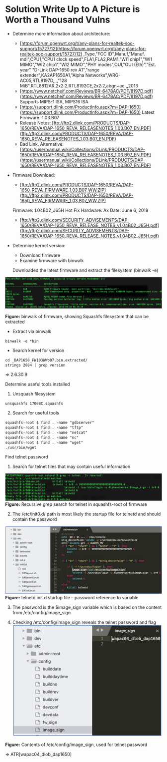 # Solution Write Up to A Picture is Worth a Thousand Vulns

- Determine more information about architecture:
	- [https://forum.openwrt.org/t/any-plans-for-realtek-soc-support/15727/12](https://forum.openwrt.org/t/any-plans-for-realtek-soc-support/15727/12) ,Type,"FCC ID",Manuf,"Manuf. mdl",CPU1,"CPU1 clock speed",FLA1,FLA2,RAM1,"WI1 chip1","WI1 MIMO","WI2 chip1","WI2 MIMO","PHY modes",OUI,"OUI (Eth)","Est. year" "D-Link DAP-1650 rev A1","range extender",KA2AP1650A1,"Alpha Networks",WRG-AC05,RTL8197D,,,,"128 MiB",RTL8812AR,2x2:2,RTL8192CE,2x2:2,abgn+ac,,,2013
	- [https://www.netcheif.com/Reviews/BR-6478AC/PDF/8197D.pdf](https://www.netcheif.com/Reviews/BR-6478AC/PDF/8197D.pdf)
	Supports MIPS-1 ISA, MIPS16 ISA
	- [https://support.dlink.com/ProductInfo.aspx?m=DAP-1650](https://support.dlink.com/ProductInfo.aspx?m=DAP-1650)
	Latest Firmware: 1.03.B07
	- Release Notes: [ftp://ftp2.dlink.com/PRODUCTS/DAP-1650/REVA/DAP-1650_REVA_RELEASENOTES_1.03.B07_EN.PDF](ftp://ftp2.dlink.com/PRODUCTS/DAP-1650/REVA/DAP-1650_REVA_RELEASENOTES_1.03.B07_EN.PDF)
	- Bad Link, Alternative: [https://usermanual.wiki/Collections/DLink/PRODUCTS/DAP-1650/REVA/DAP-1650_REVA_RELEASENOTES_1.03.B07_EN.PDF](https://usermanual.wiki/Collections/DLink/PRODUCTS/DAP-1650/REVA/DAP-1650_REVA_RELEASENOTES_1.03.B07_EN.PDF)

- Firmware Download:
	- [ftp://ftp2.dlink.com/PRODUCTS/DAP-1650/REVA/DAP-1650_REVA_FIRMWARE_1.03.B07_WW.ZIP](ftp://ftp2.dlink.com/PRODUCTS/DAP-1650/REVA/DAP-1650_REVA_FIRMWARE_1.03.B07_WW.ZIP)
	
	Firmware: 1.04B02_J65H 
	Hot Fix Hardware: Ax
	Date: June 6, 2019
	- [ftp://ftp2.dlink.com/SECURITY_ADVISEMENTS/DAP-1650/REVA/DAP-1650_REVA_RELEASE_NOTES_v1.04B02_J65H.pdf](ftp://ftp2.dlink.com/SECURITY_ADVISEMENTS/DAP-1650/REVA/DAP-1650_REVA_RELEASE_NOTES_v1.04B02_J65H.pdf)

- Determine kernel version:
	- Download firmware
	- Examine firmware with binwalk

	Downloaded the latest firmware and extract the filesystem \(binwalk -e\)

![binwalk of firmware](assets/images/00.png)

**Figure:** binwalk of firmware, showing Squashfs filesystem that can be extracted

- Extract via binwalk
```
binwalk -e *bin
```
- Search kernel for version
```
cd _DAP1650_FW103WWb07.bin.extracted/
strings 2884 | grep version
```
=> 2.6.30.9

Determine useful tools installed

1. Unsquash filesystem
```
unsquashfs 17008C.squashfs
```

2. Search for useful tools
```
squashfs-root $ find . -name "gdbserver"
squashfs-root $ find . -name "tftp"
squashfs-root $ find . -name "netcat"
squashfs-root $ find . -name "nc"
squashfs-root $ find . -name "wget"
./usr/bin/wget
```
Find telnet password

1. Search for telnet files that may contain useful information

![recursive grep](assets/images/01.png)
**Figure:** Recursive grep search for telnet in squashfs-root of firmware

2. The /etc/init0.d/ path is most likely the startup file for telnetd and should contain the password

![start up file](assets/images/02.png)
**Figure:** telnetd init.d startup file – password reference to variable

3. The password is the $image_sign variable which is based on the content from /etc/config/image_sign

4. Checking /etc/config/image_sign reveals the telnet password and flag
![image_sign](assets/images/03.png)

**Figure:** Contents of /etc/config/image_sign, used for telnet password

=> ATR\[wapac04_dlob_dap1650\]